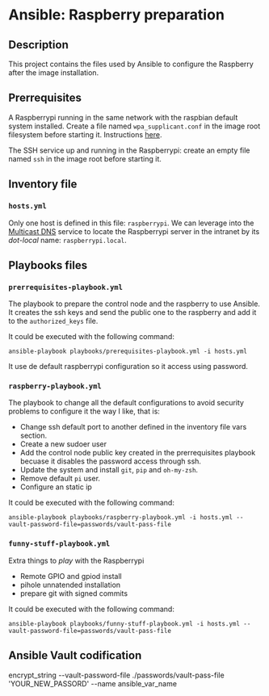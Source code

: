 # Ansible: Raspberry preparation

## Description

This project contains the files used by Ansible to configure the Raspberry after the image installation.

## Prerrequisites

A Raspberrypi running in the same network with the raspbian default system installed. Create a file named `wpa_supplicant.conf` in the image root filesystem before starting it. Instructions [here](https://www.raspberrypi.com/documentation/computers/configuration.html#wireless-networking-command-line).

The SSH service up and running in the Raspberrypi: create an empty file named `ssh` in the image root before starting it.

## Inventory file

### `hosts.yml`

Only one host is defined in this file: `raspberrypi`. We can leverage into the [Multicast DNS](https://en.wikipedia.org/wiki/Multicast_DNS) service to locate the Raspberrypi server in the intranet by its _dot-local_ name: `raspberrypi.local`.

## Playbooks files

### `prerrequisites-playbook.yml`

The playbook to prepare the control node and the raspberry to use Ansible. It creates the ssh keys and send the public one to the raspberry and add it to the `authorized_keys` file.

It could be executed with the following command:

    ansible-playbook playbooks/prerequisites-playbook.yml -i hosts.yml

It use de default raspberrypi configuration so it access using password.

### `raspberry-playbook.yml`

The playbook to change all the default configurations to avoid security problems to configure it the way I like, that is:

* Change ssh default port to another defined in the inventory file vars section.
* Create a new sudoer user
* Add the control node public key created in the prerrequisites playbook becuase it disables the password access through ssh.
* Update the system and install `git`, `pip` and `oh-my-zsh`.
* Remove default `pi` user.
* Configure an static ip

It could be executed with the following command:

    ansible-playbook playbooks/raspberry-playbook.yml -i hosts.yml --vault-password-file=passwords/vault-pass-file

### `funny-stuff-playbook.yml`

Extra things to _play_ with the Raspberrypi

* Remote GPIO and gpiod install
* pihole unnatended installation
* prepare git with signed commits

It could be executed with the following command:

    ansible-playbook playbooks/funny-stuff-playbook.yml -i hosts.yml --vault-password-file=passwords/vault-pass-file

## Ansible Vault codification

encrypt_string --vault-password-file ./passwords/vault-pass-file 'YOUR_NEW_PASSORD' --name ansible_var_name 